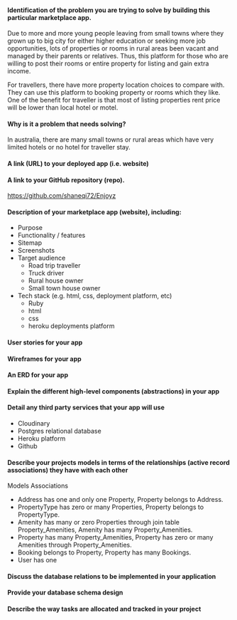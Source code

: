 #### Identification of the problem you are trying to solve by building this particular marketplace app.
Due to more and more young people leaving from small towns where they grown up to big city for either higher education or seeking more job opportunities, lots of properties or rooms in rural areas been vacant and managed by their parents or relatives. Thus, this platform for those who are willing to post their rooms or entire property for listing and gain extra income.

For travellers, there have more property location choices to compare with. They can use this platform to booking property or rooms which they like. One of the benefit for traveller is that most of listing properties rent price will be lower than local hotel or motel. 

#### Why is it a problem that needs solving?
In australia, there are many small towns or rural areas which have very limited hotels or no hotel for traveller stay. 

#### A link (URL) to your deployed app (i.e. website)


#### A link to your GitHub repository (repo).
https://github.com/shaneqi72/Enjoyz

#### Description of your marketplace app (website), including:
- Purpose
- Functionality / features
- Sitemap
- Screenshots
- Target audience
  - Road trip traveller
  - Truck driver
  - Rural house owner
  - Small town house owner
- Tech stack (e.g. html, css, deployment platform, etc)
  - Ruby
  - html
  - css
  - heroku deployments platform

#### User stories for your app


#### Wireframes for your app


#### An ERD for your app


#### Explain the different high-level components (abstractions) in your app


#### Detail any third party services that your app will use
- Cloudinary 
- Postgres relational database
- Heroku platform
- Github

#### Describe your projects models in terms of the relationships (active record associations) they have with each other
Models Associations
- Address has one and only one Property, Property belongs to Address.
- PropertyType has zero or many Properties, Property belongs to PropertyType.
- Amenity has many or zero Properties through join table Property_Amenities, Amenity has many Property_Amenities.
- Property has many Property_Amenities, Property has zero or many Amenities through Property_Amenities. 
- Booking belongs to Property, Property has many Bookings.
- User has one


#### Discuss the database relations to be implemented in your application


#### Provide your database schema design


#### Describe the way tasks are allocated and tracked in your project


